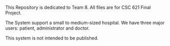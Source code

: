 This Repository is dedicated to Team 8. 
All files are for CSC 621 Final Project.

The System support a small to medium-sized hospital. 
We have three major users: patient, administrator and doctor. 

This system is not intended to be published. 

